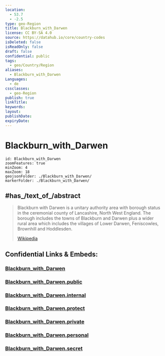 ```yaml
---
location:
  - 53.7
  - -2.5
type: geo-Region
title: Blackburn_with_Darwen
license: CC BY-SA 4.0
source: https://datahub.io/core/country-codes
isDeleted: false
isReadOnly: false
draft: false
confidential: public
tags:
  - geo/Country/Region
aliases:
  - Blackburn_with_Darwen
Languages:
  - de
cssclasses:
  - geo-Region
publish: true
linkTitle:
keywords:
layout:
publishDate:
expiryDate:
---
```


# Blackburn_with_Darwen

```leaflet
id: Blackburn_with_Darwen
zoomFeatures: true 
minZoom: 4 
maxZoom: 18
geojsonFolder: ./Blackburn_with_Darwen/
markerFolder: ./Blackburn_with_Darwen/
```


## #has_/text_of_/abstract 

> Blackburn with Darwen is a unitary authority area with borough status in the ceremonial county of Lancashire, North West England. The borough includes the towns of Blackburn and Darwen plus a wider rural area which includes the villages of Lower Darwen, Feniscowles, Brownhill and Hoddlesden.
>
> [Wikipedia](https://en.wikipedia.org/wiki/Blackburn%20with%20Darwen)


## Confidential Links & Embeds: 

### [Blackburn_with_Darwen](/_Standards/Earth/Continent/Europe/Europe~North/UK/England/Regions~England/North_West_England/Lancashire/Blackburn_with_Darwen.md) 

### [Blackburn_with_Darwen.public](/_public/Earth/Continent/Europe/Europe~North/UK/England/Regions~England/North_West_England/Lancashire/Blackburn_with_Darwen.public.md) 

### [Blackburn_with_Darwen.internal](/_internal/Earth/Continent/Europe/Europe~North/UK/England/Regions~England/North_West_England/Lancashire/Blackburn_with_Darwen.internal.md) 

### [Blackburn_with_Darwen.protect](/_protect/Earth/Continent/Europe/Europe~North/UK/England/Regions~England/North_West_England/Lancashire/Blackburn_with_Darwen.protect.md) 

### [Blackburn_with_Darwen.private](/_private/Earth/Continent/Europe/Europe~North/UK/England/Regions~England/North_West_England/Lancashire/Blackburn_with_Darwen.private.md) 

### [Blackburn_with_Darwen.personal](/_personal/Earth/Continent/Europe/Europe~North/UK/England/Regions~England/North_West_England/Lancashire/Blackburn_with_Darwen.personal.md) 

### [Blackburn_with_Darwen.secret](/_secret/Earth/Continent/Europe/Europe~North/UK/England/Regions~England/North_West_England/Lancashire/Blackburn_with_Darwen.secret.md)

